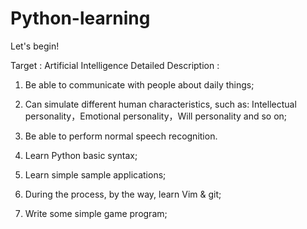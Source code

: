 # Python-learning
Let's begin!

Target : Artificial Intelligence
Detailed Description : 
1) Be able to communicate with people about daily things;
2) Can simulate different human characteristics, such as: Intellectual personality，Emotional personality，Will personality and so on;
3) Be able to perform normal speech recognition.


1) Learn Python basic syntax;
2) Learn simple sample applications;
3) During the process, by the way, learn Vim & git;
4) Write some simple game program;

